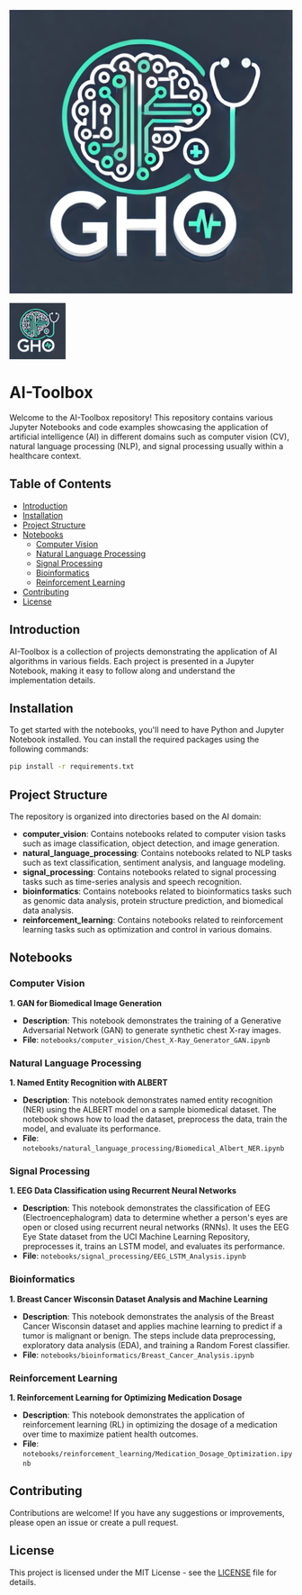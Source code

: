 ![alt text](https://github.com/gonzalohooh/AI-Toolbox/blob/main/img/logo.png?raw=true)

<img src="img/logo.png" width="100" height="100">

# AI-Toolbox
Welcome to the AI-Toolbox repository! This repository contains various Jupyter Notebooks and code examples showcasing the application of artificial intelligence (AI) in different domains such as computer vision (CV), natural language processing (NLP), and signal processing usually within a healthcare context.


## Table of Contents

- [Introduction](#introduction)
- [Installation](#installation)
- [Project Structure](#project-structure)
- [Notebooks](#notebooks)
  - [Computer Vision](#computer-vision)
  - [Natural Language Processing](#natural-language-processing)
  - [Signal Processing](#signal-processing)
  - [Bioinformatics](#bioinformatics)
  - [Reinforcement Learning](#reinforcement_learning)
- [Contributing](#contributing)
- [License](#license)

## Introduction

AI-Toolbox is a collection of projects demonstrating the application of AI algorithms in various fields. Each project is presented in a Jupyter Notebook, making it easy to follow along and understand the implementation details.

## Installation

To get started with the notebooks, you'll need to have Python and Jupyter Notebook installed. You can install the required packages using the following commands:

```bash
pip install -r requirements.txt
```

## Project Structure

The repository is organized into directories based on the AI domain:

- **computer_vision**: Contains notebooks related to computer vision tasks such as image classification, object detection, and image generation.
- **natural_language_processing**: Contains notebooks related to NLP tasks such as text classification, sentiment analysis, and language modeling.
- **signal_processing**: Contains notebooks related to signal processing tasks such as time-series analysis and speech recognition.
- **bioinformatics**: Contains notebooks related to bioinformatics tasks such as genomic data analysis, protein structure prediction, and biomedical data analysis.
- **reinforcement_learning**: Contains notebooks related to reinforcement learning tasks such as optimization and control in various domains.


## Notebooks

### Computer Vision

**1. GAN for Biomedical Image Generation**
- **Description**: This notebook demonstrates the training of a Generative Adversarial Network (GAN) to generate synthetic chest X-ray images.
- **File**: `notebooks/computer_vision/Chest_X-Ray_Generator_GAN.ipynb`

### Natural Language Processing

**1. Named Entity Recognition with ALBERT**
- **Description**: This notebook demonstrates named entity recognition (NER) using the ALBERT model on a sample biomedical dataset. The notebook shows how to load the dataset, preprocess the data, train the model, and evaluate its performance.
- **File**: `notebooks/natural_language_processing/Biomedical_Albert_NER.ipynb`

### Signal Processing

**1. EEG Data Classification using Recurrent Neural Networks**
- **Description**: This notebook demonstrates the classification of EEG (Electroencephalogram) data to determine whether a person's eyes are open or closed using recurrent neural networks (RNNs). It uses the EEG Eye State dataset from the UCI Machine Learning Repository, preprocesses it, trains an LSTM model, and evaluates its performance.
- **File**: `notebooks/signal_processing/EEG_LSTM_Analysis.ipynb`

### Bioinformatics

**1. Breast Cancer Wisconsin Dataset Analysis and Machine Learning**
- **Description**:  This notebook demonstrates the analysis of the Breast Cancer Wisconsin dataset and applies machine learning to predict if a tumor is malignant or benign. The steps include data preprocessing, exploratory data analysis (EDA), and training a Random Forest classifier.
- **File**: `notebooks/bioinformatics/Breast_Cancer_Analysis.ipynb`


### Reinforcement Learning

**1. Reinforcement Learning for Optimizing Medication Dosage**
- **Description**: This notebook demonstrates the application of reinforcement learning (RL) in optimizing the dosage of a medication over time to maximize patient health outcomes.
- **File**: `notebooks/reinforcement_learning/Medication_Dosage_Optimization.ipynb`


## Contributing

Contributions are welcome! If you have any suggestions or improvements, please open an issue or create a pull request.

## License

This project is licensed under the MIT License - see the [LICENSE](LICENSE) file for details.
